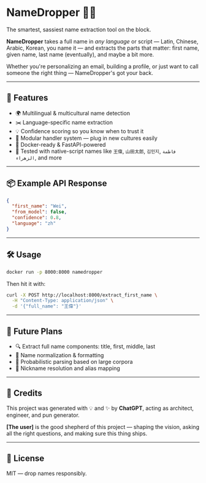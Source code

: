 # NameDropper 👤💥

The smartest, sassiest name extraction tool on the block.

**NameDropper** takes a full name in *any language* or script — Latin, Chinese, Arabic, Korean, you name it — and extracts the parts that matter: first name, given name, last name (eventually), and maybe a bit more.

Whether you're personalizing an email, building a profile, or just want to call someone the right thing — NameDropper's got your back.

---

## 🚀 Features

- 🌍 Multilingual & multicultural name detection
- ✂️ Language-specific name extraction
- 💡 Confidence scoring so you know when to trust it
- 🧠 Modular handler system — plug in new cultures easily
- 🐳 Docker-ready & FastAPI-powered
- 🧪 Tested with native-script names like `王偉`, `山田太郎`, `김민지`, `فاطمة الزهراء`, and more

---

## 📦 Example API Response

```json
{
  "first_name": "Wei",
  "from_model": false,
  "confidence": 0.8,
  "language": "zh"
}
```

---

## 🛠 Usage

```bash
docker run -p 8000:8000 namedropper
```

Then hit it with:

```bash
curl -X POST http://localhost:8000/extract_first_name \
  -H "Content-Type: application/json" \
  -d '{"full_name": "王偉"}'
```

---

## 🌱 Future Plans

- 🔍 Extract full name components: title, first, middle, last
- 🔗 Name normalization & formatting
- 🧾 Probabilistic parsing based on large corpora
- 🤝 Nickname resolution and alias mapping

---

## 🙌 Credits

This project was generated with 💡 and ✨ by **ChatGPT**, acting as architect, engineer, and pun generator.

**[The user]** is the good shepherd of this project — shaping the vision, asking all the right questions, and making sure this thing ships.

---

## 📄 License

MIT — drop names responsibly.
